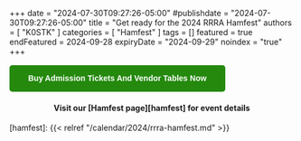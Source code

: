 +++
date = "2024-07-30T09:27:26-05:00"
#publishdate = "2024-07-30T09:27:26-05:00"
title = "Get ready for the 2024 RRRA Hamfest"
authors = [ "K0STK" ]
categories = [ "Hamfest" ]
tags = []
featured = true 
endFeatured = 2024-09-28
expiryDate = "2024-09-29"
noindex = "true"
+++

<table role="presentation" border="0" cellpadding="0" cellspacing="0" style="border-collapse: separate; mso-table-lspace: 0pt; mso-table-rspace: 0pt; min-width: auto; width: 100%;" width="100%">
<tbody>
<tr>
<td style="font-family: sans-serif; font-size: 14px; vertical-align: top; border-radius: 5px; text-align: center; background-color: #24890d;" valign="top" align="center" bgcolor="#24890d"> <a href="https://buytickets.at/redriverradioamateurs/1319635" target="_blank" style="border: solid 1px #24890d; border-radius: 5px; box-sizing: border-box; cursor: pointer; display: inline-block; font-size: 14px; font-weight: bold; margin: 0; padding: 12px 25px; text-decoration: none; text-transform: capitalize; background-color: #24890d; border-color: #24890d; color: #ffffff;">Buy Admission Tickets and Vendor Tables Now</a> </td>
</tr>
</tbody>
</table>                           

<div style="width: 100%; text-align: center;">

#### Visit our [Hamfest page][hamfest] for event details

</div>

[hamfest]: {{< relref "/calendar/2024/rrra-hamfest.md" >}}

<!--more-->
